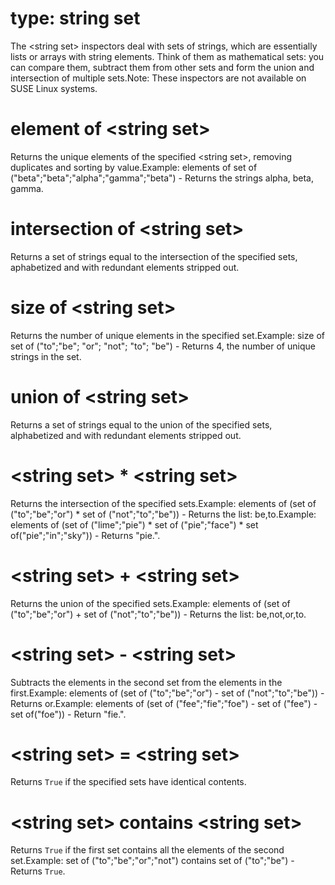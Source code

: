 # type: string set

The &lt;string set&gt; inspectors deal with sets of strings, which are essentially lists or arrays with string elements. Think of them as mathematical sets: you can compare them, subtract them from other sets and form the union and intersection of multiple sets.Note: These inspectors are not available on SUSE Linux systems.

# element of &lt;string set&gt;

Returns the unique elements of the specified &lt;string set&gt;, removing duplicates and sorting by value.Example: elements of set of (&quot;beta&quot;;&quot;beta&quot;;&quot;alpha&quot;;&quot;gamma&quot;;&quot;beta&quot;) - Returns the strings alpha, beta, gamma.

# intersection of &lt;string set&gt;

Returns a set of strings equal to the intersection of the specified sets, aphabetized and with redundant elements stripped out.

# size of &lt;string set&gt;

Returns the number of unique elements in the specified set.Example: size of set of (&quot;to&quot;;&quot;be&quot;; &quot;or&quot;; &quot;not&quot;; &quot;to&quot;; &quot;be&quot;) - Returns 4, the number of unique strings in the set.

# union of &lt;string set&gt;

Returns a set of strings equal to the union of the specified sets, alphabetized and with redundant elements stripped out.

# &lt;string set&gt; * &lt;string set&gt;

Returns the intersection of the specified sets.Example: elements of (set of (&quot;to&quot;;&quot;be&quot;;&quot;or&quot;) * set of (&quot;not&quot;;&quot;to&quot;;&quot;be&quot;)) - Returns the list: be,to.Example: elements of (set of (&quot;lime&quot;;&quot;pie&quot;) * set of (&quot;pie&quot;;&quot;face&quot;) * set of(&quot;pie&quot;;&quot;in&quot;;&quot;sky&quot;)) - Returns &quot;pie.&quot;.

# &lt;string set&gt; + &lt;string set&gt;

Returns the union of the specified sets.Example:  elements of (set of (&quot;to&quot;;&quot;be&quot;;&quot;or&quot;) + set of (&quot;not&quot;;&quot;to&quot;;&quot;be&quot;)) - Returns the list: be,not,or,to.

# &lt;string set&gt; - &lt;string set&gt;

Subtracts the elements in the second set from the elements in the first.Example: elements of (set of (&quot;to&quot;;&quot;be&quot;;&quot;or&quot;) - set of (&quot;not&quot;;&quot;to&quot;;&quot;be&quot;)) - Returns or.Example: elements of (set of (&quot;fee&quot;;&quot;fie&quot;;&quot;foe&quot;) - set of (&quot;fee&quot;) - set of(&quot;foe&quot;)) - Return &quot;fie.&quot;.

# &lt;string set&gt; = &lt;string set&gt;

Returns `True` if the specified sets have identical contents.

# &lt;string set&gt; contains &lt;string set&gt;

Returns `True` if the first set contains all the elements of the second set.Example: set of (&quot;to&quot;;&quot;be&quot;;&quot;or&quot;;&quot;not&quot;) contains set of (&quot;to&quot;;&quot;be&quot;) - Returns `True`.
